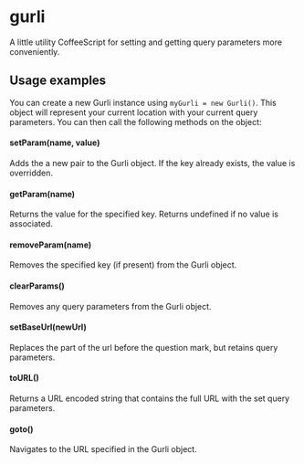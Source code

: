 # gurli

A little utility CoffeeScript for setting and getting query parameters more conveniently.

## Usage examples

You can create a new Gurli instance using `myGurli = new Gurli()`. This object will represent your current location with your current query parameters. You can then call the following methods on the object:

#### setParam(name, value)
Adds the a new pair to the Gurli object. If the key already exists, the value is overridden.

#### getParam(name)
Returns the value for the specified key. Returns undefined if no value is associated.

#### removeParam(name)
Removes the specified key (if present) from the Gurli object.

#### clearParams()
Removes any query parameters from the Gurli object.

#### setBaseUrl(newUrl)
Replaces the part of the url before the question mark, but retains query parameters.

#### toURL()
Returns a URL encoded string that contains the full URL with the set query parameters.

#### goto()
Navigates to the URL specified in the Gurli object.
